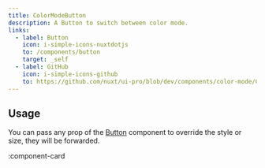 ```yaml
---
title: ColorModeButton
description: A Button to switch between color mode.
links:
  - label: Button
    icon: i-simple-icons-nuxtdotjs
    to: /components/button
    target: _self
  - label: GitHub
    icon: i-simple-icons-github
    to: https://github.com/nuxt/ui-pro/blob/dev/components/color-mode/ColorModeButton.vue
---
```


## Usage

You can pass any prop of the [Button](/components/button) component to override the style or size, they will be forwarded.

:component-card
